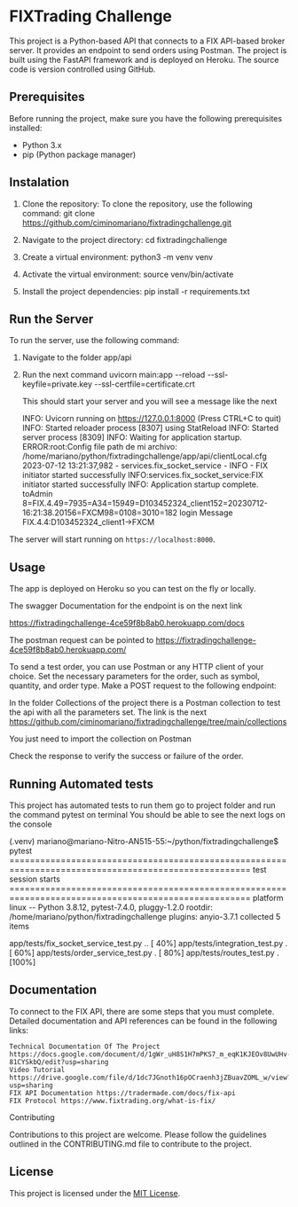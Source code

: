 # FIXTrading Challenge

This project is a Python-based API that connects 
to a FIX API-based broker server. 
It provides an endpoint to send orders using Postman.
The project is built using the FastAPI framework and is deployed on Heroku. 
The source code is version controlled using GitHub.

## Prerequisites

Before running the project, make sure you have the following prerequisites installed:

- Python 3.x
- pip (Python package manager)
## Instalation


1. Clone the repository:
To clone the repository, use the following command: 
  git clone https://github.com/ciminomariano/fixtradingchallenge.git

2. Navigate to the project directory:
   cd fixtradingchallenge
3. Create a virtual environment:
   python3 -m venv venv
4. Activate the virtual environment:
   source venv/bin/activate
5. Install the project dependencies:
   pip install -r requirements.txt


## Run the Server

To run the server, use the following command:

1. Navigate to the folder app/api
2. Run the next command
   uvicorn main:app --reload --ssl-keyfile=private.key --ssl-certfile=certificate.crt


   This should start your server and you will see a message like the next

    INFO:     Uvicorn running on https://127.0.0.1:8000 (Press CTRL+C to quit)
    INFO:     Started reloader process [8307] using StatReload
    INFO:     Started server process [8309]
    INFO:     Waiting for application startup.
    ERROR:root:Config file path de mi archivo: /home/mariano/python/fixtradingchallenge/app/api/clientLocal.cfg
    2023-07-12 13:21:37,982 - services.fix_socket_service - INFO - FIX initiator started successfully
    INFO:services.fix_socket_service:FIX initiator started successfully
    INFO:     Application startup complete.
     toAdmin 8=FIX.4.49=7935=A34=15949=D103452324_client152=20230712-16:21:38.20156=FXCM98=0108=3010=182
     login Message FIX.4.4:D103452324_client1->FXCM

The server will start running on `https://localhost:8000`.

## Usage

The app is deployed on Heroku so you can test on the fly or
locally.

The swagger Documentation for the endpoint is on the next link

https://fixtradingchallenge-4ce59f8b8ab0.herokuapp.com/docs

The postman request can be pointed to
https://fixtradingchallenge-4ce59f8b8ab0.herokuapp.com/

To send a test order, you can use Postman or any HTTP client of your choice.
Set the necessary parameters for the order, such as symbol, quantity, and order type. 
Make a POST request to the following endpoint:

In the folder Collections of the project there is a Postman
collection to test the api with all the parameters set.
The link is the next
https://github.com/ciminomariano/fixtradingchallenge/tree/main/collections

You just need to import the collection on Postman

Check the response to verify the success or failure of the order.
## Running Automated tests

This project has automated tests to run them
go to project folder and run the command
pytest on terminal
You should be able to see the next logs on the console

(.venv) mariano@mariano-Nitro-AN515-55:~/python/fixtradingchallenge$ pytest
===================================================================================================== test session starts =====================================================================================================
platform linux -- Python 3.8.12, pytest-7.4.0, pluggy-1.2.0
rootdir: /home/mariano/python/fixtradingchallenge
plugins: anyio-3.7.1
collected 5 items                                                                                                                                                                                                             

app/tests/fix_socket_service_test.py ..                                                                                                                                                                                 [ 40%]
app/tests/integration_test.py .                                                                                                                                                                                         [ 60%]
app/tests/order_service_test.py .                                                                                                                                                                                       [ 80%]
app/tests/routes_test.py .                                                                                                                                                                                              [100%]



## Documentation


To connect to the FIX API, there are some steps that you must complete. Detailed documentation and API references can be found in the following links:

    
    Technical Documentation Of The Project https://docs.google.com/document/d/1gWr_uH8S1H7mPKS7_m_eqK1KJEOv8UwUHv-81CYSkbQ/edit?usp=sharing
    Video Tutorial   https://drive.google.com/file/d/1dc7JGnoth16pOCraenh3jZBuavZOML_w/view?usp=sharing
    FIX API Documentation https://tradermade.com/docs/fix-api
    FIX Protocol https://www.fixtrading.org/what-is-fix/

Contributing

Contributions to this project are welcome. Please follow the guidelines outlined in the CONTRIBUTING.md file to contribute to the project.

## License

This project is licensed under the [MIT License](LICENSE).
